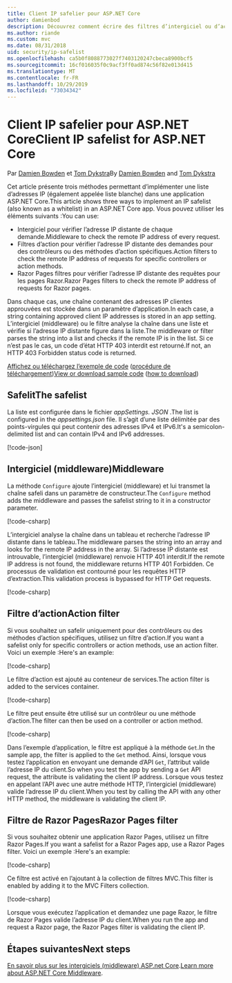 ```yaml
---
title: Client IP safelier pour ASP.NET Core
author: damienbod
description: Découvrez comment écrire des filtres d’intergiciel ou d’action pour valider des adresses IP distantes par rapport à une liste d’adresses IP approuvées.
ms.author: riande
ms.custom: mvc
ms.date: 08/31/2018
uid: security/ip-safelist
ms.openlocfilehash: ca5b0f8088773027f7403120247cbeca8900bcf5
ms.sourcegitcommit: 16cf016035f0c9acf3ff0ad874c56f82e013d415
ms.translationtype: MT
ms.contentlocale: fr-FR
ms.lasthandoff: 10/29/2019
ms.locfileid: "73034342"
---
```

# <a name="client-ip-safelist-for-aspnet-core"></a><span data-ttu-id="b0cee-103">Client IP safelier pour ASP.NET Core</span><span class="sxs-lookup"><span data-stu-id="b0cee-103">Client IP safelist for ASP.NET Core</span></span>

<span data-ttu-id="b0cee-104">Par [Damien Bowden](https://twitter.com/damien_bod) et [Tom Dykstra](https://github.com/tdykstra)</span><span class="sxs-lookup"><span data-stu-id="b0cee-104">By [Damien Bowden](https://twitter.com/damien_bod) and [Tom Dykstra](https://github.com/tdykstra)</span></span>
 
<span data-ttu-id="b0cee-105">Cet article présente trois méthodes permettant d’implémenter une liste d’adresses IP (également appelée liste blanche) dans une application ASP.NET Core.</span><span class="sxs-lookup"><span data-stu-id="b0cee-105">This article shows three ways to implement an IP safelist (also known as a whitelist) in an ASP.NET Core app.</span></span> <span data-ttu-id="b0cee-106">Vous pouvez utiliser les éléments suivants :</span><span class="sxs-lookup"><span data-stu-id="b0cee-106">You can use:</span></span>

* <span data-ttu-id="b0cee-107">Intergiciel pour vérifier l’adresse IP distante de chaque demande.</span><span class="sxs-lookup"><span data-stu-id="b0cee-107">Middleware to check the remote IP address of every request.</span></span>
* <span data-ttu-id="b0cee-108">Filtres d’action pour vérifier l’adresse IP distante des demandes pour des contrôleurs ou des méthodes d’action spécifiques.</span><span class="sxs-lookup"><span data-stu-id="b0cee-108">Action filters to check the remote IP address of requests for specific controllers or action methods.</span></span>
* <span data-ttu-id="b0cee-109">Razor Pages filtres pour vérifier l’adresse IP distante des requêtes pour les pages Razor.</span><span class="sxs-lookup"><span data-stu-id="b0cee-109">Razor Pages filters to check the remote IP address of requests for Razor pages.</span></span>

<span data-ttu-id="b0cee-110">Dans chaque cas, une chaîne contenant des adresses IP clientes approuvées est stockée dans un paramètre d’application.</span><span class="sxs-lookup"><span data-stu-id="b0cee-110">In each case, a string containing approved client IP addresses is stored in an app setting.</span></span> <span data-ttu-id="b0cee-111">L’intergiciel (middleware) ou le filtre analyse la chaîne dans une liste et vérifie si l’adresse IP distante figure dans la liste.</span><span class="sxs-lookup"><span data-stu-id="b0cee-111">The middleware or filter parses the string into a list and checks if the remote IP is in the list.</span></span> <span data-ttu-id="b0cee-112">Si ce n’est pas le cas, un code d’état HTTP 403 interdit est retourné.</span><span class="sxs-lookup"><span data-stu-id="b0cee-112">If not, an HTTP 403 Forbidden status code is returned.</span></span>

<span data-ttu-id="b0cee-113">[Affichez ou téléchargez l’exemple de code](https://github.com/aspnet/AspNetCore.Docs/tree/master/aspnetcore/security/ip-safelist/samples/2.x/ClientIpAspNetCore) ([procédure de téléchargement](xref:index#how-to-download-a-sample))</span><span class="sxs-lookup"><span data-stu-id="b0cee-113">[View or download sample code](https://github.com/aspnet/AspNetCore.Docs/tree/master/aspnetcore/security/ip-safelist/samples/2.x/ClientIpAspNetCore) ([how to download](xref:index#how-to-download-a-sample))</span></span>

## <a name="the-safelist"></a><span data-ttu-id="b0cee-114">Safelit</span><span class="sxs-lookup"><span data-stu-id="b0cee-114">The safelist</span></span>

<span data-ttu-id="b0cee-115">La liste est configurée dans le fichier *appSettings. JSON* .</span><span class="sxs-lookup"><span data-stu-id="b0cee-115">The list is configured in the *appsettings.json* file.</span></span> <span data-ttu-id="b0cee-116">Il s’agit d’une liste délimitée par des points-virgules qui peut contenir des adresses IPv4 et IPv6.</span><span class="sxs-lookup"><span data-stu-id="b0cee-116">It's a semicolon-delimited list and can contain IPv4 and IPv6 addresses.</span></span>

[!code-json[](ip-safelist/samples/2.x/ClientIpAspNetCore/appsettings.json?highlight=2)]

## <a name="middleware"></a><span data-ttu-id="b0cee-117">Intergiciel (middleware)</span><span class="sxs-lookup"><span data-stu-id="b0cee-117">Middleware</span></span>

<span data-ttu-id="b0cee-118">La méthode `Configure` ajoute l’intergiciel (middleware) et lui transmet la chaîne safeli dans un paramètre de constructeur.</span><span class="sxs-lookup"><span data-stu-id="b0cee-118">The `Configure` method adds the middleware and passes the safelist string to it in a constructor parameter.</span></span>

[!code-csharp[](ip-safelist/samples/2.x/ClientIpAspNetCore/Startup.cs?name=snippet_Configure&highlight=10)]

<span data-ttu-id="b0cee-119">L’intergiciel analyse la chaîne dans un tableau et recherche l’adresse IP distante dans le tableau.</span><span class="sxs-lookup"><span data-stu-id="b0cee-119">The middleware parses the string into an array and looks for the remote IP address in the array.</span></span> <span data-ttu-id="b0cee-120">Si l’adresse IP distante est introuvable, l’intergiciel (middleware) renvoie HTTP 401 interdit.</span><span class="sxs-lookup"><span data-stu-id="b0cee-120">If the remote IP address is not found, the middleware returns HTTP 401 Forbidden.</span></span> <span data-ttu-id="b0cee-121">Ce processus de validation est contourné pour les requêtes HTTP d’extraction.</span><span class="sxs-lookup"><span data-stu-id="b0cee-121">This validation process is bypassed for HTTP Get requests.</span></span>

[!code-csharp[](ip-safelist/samples/2.x/ClientIpAspNetCore/AdminSafeListMiddleware.cs?name=snippet_ClassOnly)]

## <a name="action-filter"></a><span data-ttu-id="b0cee-122">Filtre d’action</span><span class="sxs-lookup"><span data-stu-id="b0cee-122">Action filter</span></span>

<span data-ttu-id="b0cee-123">Si vous souhaitez un safelir uniquement pour des contrôleurs ou des méthodes d’action spécifiques, utilisez un filtre d’action.</span><span class="sxs-lookup"><span data-stu-id="b0cee-123">If you want a safelist only for specific controllers or action methods, use an action filter.</span></span> <span data-ttu-id="b0cee-124">Voici un exemple :</span><span class="sxs-lookup"><span data-stu-id="b0cee-124">Here's an example:</span></span> 

[!code-csharp[](ip-safelist/samples/2.x/ClientIpAspNetCore/Filters/ClientIpCheckFilter.cs)]

<span data-ttu-id="b0cee-125">Le filtre d’action est ajouté au conteneur de services.</span><span class="sxs-lookup"><span data-stu-id="b0cee-125">The action filter is added to the services container.</span></span>

[!code-csharp[](ip-safelist/samples/2.x/ClientIpAspNetCore/Startup.cs?name=snippet_ConfigureServices&highlight=3)]

<span data-ttu-id="b0cee-126">Le filtre peut ensuite être utilisé sur un contrôleur ou une méthode d’action.</span><span class="sxs-lookup"><span data-stu-id="b0cee-126">The filter can then be used on a controller or action method.</span></span>

[!code-csharp[](ip-safelist/samples/2.x/ClientIpAspNetCore/Controllers/ValuesController.cs?name=snippet_Filter&highlight=1)]

<span data-ttu-id="b0cee-127">Dans l’exemple d’application, le filtre est appliqué à la méthode `Get`.</span><span class="sxs-lookup"><span data-stu-id="b0cee-127">In the sample app, the filter is applied to the `Get` method.</span></span> <span data-ttu-id="b0cee-128">Ainsi, lorsque vous testez l’application en envoyant une demande d’API `Get`, l’attribut valide l’adresse IP du client.</span><span class="sxs-lookup"><span data-stu-id="b0cee-128">So when you test the app by sending a `Get` API request, the attribute is validating the client IP address.</span></span> <span data-ttu-id="b0cee-129">Lorsque vous testez en appelant l’API avec une autre méthode HTTP, l’intergiciel (middleware) valide l’adresse IP du client.</span><span class="sxs-lookup"><span data-stu-id="b0cee-129">When you test by calling the API with any other HTTP method, the middleware is validating the client IP.</span></span>

## <a name="razor-pages-filter"></a><span data-ttu-id="b0cee-130">Filtre de Razor Pages</span><span class="sxs-lookup"><span data-stu-id="b0cee-130">Razor Pages filter</span></span> 

<span data-ttu-id="b0cee-131">Si vous souhaitez obtenir une application Razor Pages, utilisez un filtre Razor Pages.</span><span class="sxs-lookup"><span data-stu-id="b0cee-131">If you want a safelist for a Razor Pages app, use a Razor Pages filter.</span></span> <span data-ttu-id="b0cee-132">Voici un exemple :</span><span class="sxs-lookup"><span data-stu-id="b0cee-132">Here's an example:</span></span> 

[!code-csharp[](ip-safelist/samples/2.x/ClientIpAspNetCore/Filters/ClientIpCheckPageFilter.cs)]

<span data-ttu-id="b0cee-133">Ce filtre est activé en l’ajoutant à la collection de filtres MVC.</span><span class="sxs-lookup"><span data-stu-id="b0cee-133">This filter is enabled by adding it to the MVC Filters collection.</span></span>

[!code-csharp[](ip-safelist/samples/2.x/ClientIpAspNetCore/Startup.cs?name=snippet_ConfigureServices&highlight=7-9)]

<span data-ttu-id="b0cee-134">Lorsque vous exécutez l’application et demandez une page Razor, le filtre de Razor Pages valide l’adresse IP du client.</span><span class="sxs-lookup"><span data-stu-id="b0cee-134">When you run the app and request a Razor page, the Razor Pages filter is validating the client IP.</span></span>

## <a name="next-steps"></a><span data-ttu-id="b0cee-135">Étapes suivantes</span><span class="sxs-lookup"><span data-stu-id="b0cee-135">Next steps</span></span>

<span data-ttu-id="b0cee-136">[En savoir plus sur les intergiciels (middleware) ASP.net Core](xref:fundamentals/middleware/index).</span><span class="sxs-lookup"><span data-stu-id="b0cee-136">[Learn more about ASP.NET Core Middleware](xref:fundamentals/middleware/index).</span></span>
